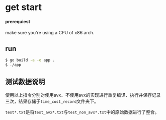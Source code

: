 # get start

#### prerequiest

make sure you're using a CPU of x86 arch.

## run

```sh
$ go build -a -o app .
$ ./app 
```

## 测试数据说明

使用以上指令分别对使用avx、不使用avx的实现进行重复编译、执行并保存记录三次，结果存储于`time_cost_record`文件夹下。

`test*.txt`是将`test_avx*.txt`与`test_non_avx*.txt`中的原始数据进行了整合。
